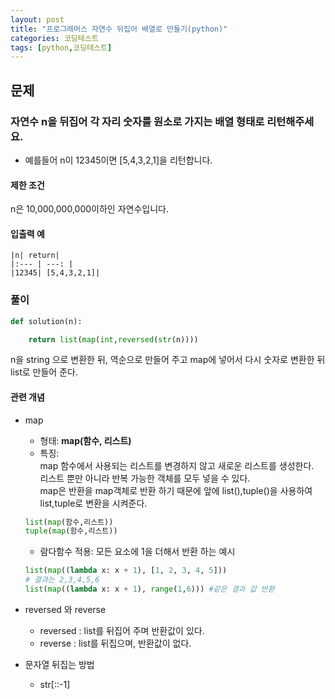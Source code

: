 ```yaml
---
layout: post
title: "프로그래머스 자연수 뒤집어 배열로 만들기(python)"
categories: 코딩테스트
tags: [python,코딩테스트]
---
```


## 문제
### 자연수 n을 뒤집어 각 자리 숫자를 원소로 가지는 배열 형태로 리턴해주세요. 
- 예를들어 n이 12345이면 [5,4,3,2,1]을 리턴합니다.
#### 제한 조건
n은 10,000,000,000이하인 자연수입니다.
#### 입출력 예

    |n|	return|
    |:--- | ---: |
    |12345|	[5,4,3,2,1]|


### 풀이

```python
def solution(n):

    return list(map(int,reversed(str(n))))

```
n을 string 으로 변환한 뒤, 역순으로 만들어 주고 map에 넣어서 다시 숫자로 변환한 뒤 list로 만들어 준다.

#### 관련 개념

- map
    - 형태: **map(함수, 리스트)**
    - 특징: 
    <br>map 함수에서 사용되는 리스트를 변경하지 않고 새로운 리스트를 생성한다.
    <br>리스트 뿐만 아니라 반복 가능한 객체를 모두 넣을 수 있다.
    <br>map은 반환을 map객체로 반환 하기 때문에 앞에 list(),tuple()을 사용하여 list,tuple로 변환을 시켜준다.
    ```python
    list(map(함수,리스트))
    tuple(map(함수,리스트))
    ```
    - 람다함수 적용:
    모든 요소에 1을 더해서 반환 하는 예시
    ```python
    list(map((lambda x: x + 1), [1, 2, 3, 4, 5]))
    # 결과는 2,3,4,5,6
    list(map((lambda x: x + 1), range(1,6))) #같은 결과 값 반환
    ```
    


- reversed 와 reverse
    - reversed : list를 뒤집어 주며 반환값이 있다.
    - reverse : list를 뒤집으며, 반환값이 없다.
 
- 문자열 뒤집는 방법
    - str[::-1]